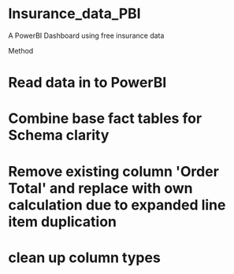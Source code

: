 # Insurance_data_PBI
A PowerBI Dashboard using free insurance data

Method
# Read data in to PowerBI
# Combine base fact tables for Schema clarity 
# Remove existing column 'Order Total' and replace with own calculation due to expanded line item duplication
# clean up column types
